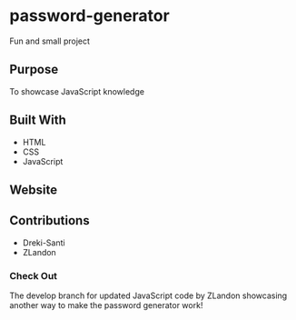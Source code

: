 # password-generator
Fun and small project

## Purpose
To showcase JavaScript knowledge

## Built With
- HTML
- CSS
- JavaScript

## Website

## Contributions
- Dreki-Santi
- ZLandon

### Check Out
The develop branch for updated JavaScript code by ZLandon showcasing another way to make the password generator work!

